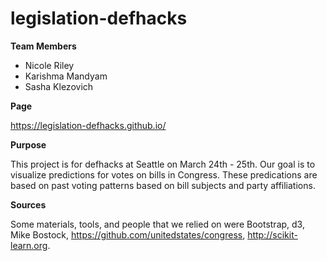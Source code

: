 # legislation-defhacks

**Team Members**

- Nicole Riley
- Karishma Mandyam
- Sasha Klezovich

**Page** 

https://legislation-defhacks.github.io/

**Purpose**

This project is for defhacks at Seattle on March 24th - 25th. Our goal is to visualize  predictions for 
votes on bills in Congress. These predications are based on past voting patterns based on bill subjects
and party affiliations.

**Sources**

Some materials, tools, and people that we relied on were Bootstrap, d3, Mike Bostock, https://github.com/unitedstates/congress, http://scikit-learn.org.
